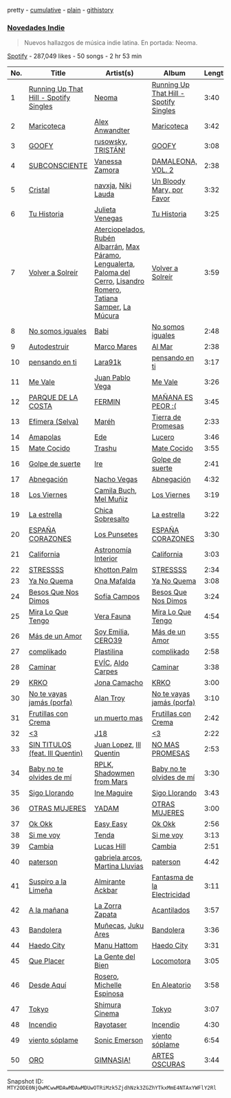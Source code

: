pretty - [cumulative](/playlists/cumulative/37i9dQZF1DXaaU1AaHpZeu.md) - [plain](/playlists/plain/37i9dQZF1DXaaU1AaHpZeu) - [githistory](https://github.githistory.xyz/mackorone/spotify-playlist-archive/blob/main/playlists/plain/37i9dQZF1DXaaU1AaHpZeu)

### [Novedades Indie](https://open.spotify.com/playlist/37i9dQZF1DXaaU1AaHpZeu)

> Nuevos hallazgos de música indie latina\. En portada: Neoma.

[Spotify](https://open.spotify.com/user/spotify) - 287,049 likes - 50 songs - 2 hr 53 min

| No. | Title | Artist(s) | Album | Length |
|---|---|---|---|---|
| 1 | [Running Up That Hill \- Spotify Singles](https://open.spotify.com/track/3mn8Noyehq8qn2aOIz4HNR) | [Neoma](https://open.spotify.com/artist/1rS9ZvNEWqnKY19g6uiqip) | [Running Up That Hill \- Spotify Singles](https://open.spotify.com/album/5yoGGNfGcVw8Eqlbg13a9v) | 3:40 |
| 2 | [Maricoteca](https://open.spotify.com/track/0QbsT7G5OJqieCARLwPZ2q) | [Alex Anwandter](https://open.spotify.com/artist/0M8uC0u1YRUGCieOKmQF02) | [Maricoteca](https://open.spotify.com/album/1iwN2HQCNED5Vm7mAbzVvu) | 3:42 |
| 3 | [GOOFY](https://open.spotify.com/track/3tHs2HVEwRtJUJnwLxFRxs) | [rusowsky](https://open.spotify.com/artist/1XEVu7gdRFfzEFqsPrancH), [TRISTÁN!](https://open.spotify.com/artist/4XWTmdheb3gjg0P3tNQwT0) | [GOOFY](https://open.spotify.com/album/10bYXGS8owyWcGjOhDYgeU) | 3:08 |
| 4 | [SUBCONSCIENTE](https://open.spotify.com/track/4gSu8Zd82MehR4h8q0DAhH) | [Vanessa Zamora](https://open.spotify.com/artist/3IZxs4ZukiitIk8vkAPAxC) | [DAMALEONA, VOL\. 2](https://open.spotify.com/album/3TTRrj2mJcy3okuQi7OVSv) | 2:38 |
| 5 | [Cristal](https://open.spotify.com/track/6l0b47wNDme1Q819NxElVO) | [navxja](https://open.spotify.com/artist/1H5AZwBOL8ETpshyqPvYQh), [Niki Lauda](https://open.spotify.com/artist/4kfc1pf5G8ghcBeywO6UI9) | [Un Bloody Mary, por Favor](https://open.spotify.com/album/6U4vaNH4OSBjkNSPVlAXLQ) | 3:32 |
| 6 | [Tu Historia](https://open.spotify.com/track/2hDMrKmF31qxmzzrpoeBG3) | [Julieta Venegas](https://open.spotify.com/artist/2QWIScpFDNxmS6ZEMIUvgm) | [Tu Historia](https://open.spotify.com/album/5e3dSyeSBjthMeTcNJ6VBF) | 3:25 |
| 7 | [Volver a Solreír](https://open.spotify.com/track/5I7kzHNyYntpnLc7RYirfy) | [Aterciopelados](https://open.spotify.com/artist/3MqjsWDLhq8SyY6N3PE8yW), [Rubén Albarrán](https://open.spotify.com/artist/7M75Am5m6J934JSviUOGz0), [Max Páramo](https://open.spotify.com/artist/3ZS74ZHaKSlTb25DQnjfr8), [Lengualerta](https://open.spotify.com/artist/451HB6ulceS82BVD3cncjW), [Paloma del Cerro](https://open.spotify.com/artist/6jCZSq4NyG2Ry0LyKHqClp), [Lisandro Romero](https://open.spotify.com/artist/5HB09hjDwO7DyY3Kv77qQX), [Tatiana Samper](https://open.spotify.com/artist/7L2pNjrjogJmOioqYvAlFX), [La Múcura](https://open.spotify.com/artist/5HU93l3p8eKzfQNMk6KwnR) | [Volver a Solreír](https://open.spotify.com/album/4ZUaqJxnULTDcgLc3VvUX2) | 3:59 |
| 8 | [No somos iguales](https://open.spotify.com/track/4JFjInnwwkQ6NDcy7mtcia) | [Babi](https://open.spotify.com/artist/5nP79s99csrvcOiXTGjVfg) | [No somos iguales](https://open.spotify.com/album/6V8z3hRHJI1UtkvGnxyoDR) | 2:48 |
| 9 | [Autodestruir](https://open.spotify.com/track/6Fu6nKbzqsXFC9OYbTwWA7) | [Marco Mares](https://open.spotify.com/artist/5Eg5ZoZgXAa1Eit48sxoKQ) | [Al Mar](https://open.spotify.com/album/7hi2n7W5zjYJuSzfsJ7HuQ) | 2:38 |
| 10 | [pensando en ti](https://open.spotify.com/track/3G6Mo5GUWdzPZdsmdU4juo) | [Lara91k](https://open.spotify.com/artist/2zPvDg6LI6NHPQVQIESjfW) | [pensando en ti](https://open.spotify.com/album/6bLJ9EbgSDl3rksxqhQfg9) | 3:17 |
| 11 | [Me Vale](https://open.spotify.com/track/1hAi0LRAeAyKAL1Cpxri8g) | [Juan Pablo Vega](https://open.spotify.com/artist/2PfyKA4qhjkxUVkerTCxz0) | [Me Vale](https://open.spotify.com/album/2ahnD2nmphCLdMKYC0sDD6) | 3:26 |
| 12 | [PARQUE DE LA COSTA](https://open.spotify.com/track/6YAn9OEzg7816kMXnXUYA4) | [FERMIN](https://open.spotify.com/artist/6ugrj0FCDIKINVrQP9sPJz) | [MAÑANA ES PEOR :\(](https://open.spotify.com/album/3QT37bIN5jVM4cZ0MgHeGd) | 3:45 |
| 13 | [Efímera \(Selva\)](https://open.spotify.com/track/14i59SD7kREavOa7yoX3co) | [Maréh](https://open.spotify.com/artist/2SIZkgqao1WVQAuliN0PN4) | [Tierra de Promesas](https://open.spotify.com/album/54m2oSz6A2crTqfv3Aw7a0) | 2:33 |
| 14 | [Amapolas](https://open.spotify.com/track/61gUdEOlaVGVCzF6ew004e) | [Ede](https://open.spotify.com/artist/1O3NvmKUV1bKyER3apqx3Q) | [Lucero](https://open.spotify.com/album/3oSrzEyGxXoZXB2t9V7hU0) | 3:46 |
| 15 | [Mate Cocido](https://open.spotify.com/track/7pzaXobuXJswLGP90nJoLd) | [Trashu](https://open.spotify.com/artist/36LxoJzKgytSD3TWMN54vY) | [Mate Cocido](https://open.spotify.com/album/0jW37dUj9crNPduuT0vlFc) | 3:55 |
| 16 | [Golpe de suerte](https://open.spotify.com/track/5O3IFQOS34bR3QOp9Xdm8u) | [Ire](https://open.spotify.com/artist/4ysRrzj3LSYDIhtty6ErKI) | [Golpe de suerte](https://open.spotify.com/album/3vqwvxVeypA574JE5CZljA) | 2:41 |
| 17 | [Abnegación](https://open.spotify.com/track/3m61NQGBV2u7rqnIrNHroF) | [Nacho Vegas](https://open.spotify.com/artist/14CMndDKSsMSvZYXFLZRfn) | [Abnegación](https://open.spotify.com/album/5ufCgLOEvx74L2yDCJl8IY) | 4:32 |
| 18 | [Los Viernes](https://open.spotify.com/track/2VtiabfPpLPA3w3c1Tp92t) | [Camila Buch](https://open.spotify.com/artist/0FthFdbx8Sjiz5niqeLygV), [Mel Muñiz](https://open.spotify.com/artist/05NEGCiyDYaJtcPiagl46Y) | [Los Viernes](https://open.spotify.com/album/4m53CrqQEMLqam0yoBOxDN) | 3:19 |
| 19 | [La estrella](https://open.spotify.com/track/3uZTrCrJWANxoeNkxqyvyE) | [Chica Sobresalto](https://open.spotify.com/artist/4tRIJ4uToKp0kihbqnZJML) | [La estrella](https://open.spotify.com/album/2cP3WlzZgnrhZdGTnaPnTL) | 3:22 |
| 20 | [ESPAÑA CORAZONES](https://open.spotify.com/track/7pOEe0fBHdzgV814RkKB9C) | [Los Punsetes](https://open.spotify.com/artist/1jr0mAgIhKtTeKTZwk0HjF) | [ESPAÑA CORAZONES](https://open.spotify.com/album/5qETh4gBmY7KyrItaziHyq) | 3:30 |
| 21 | [California](https://open.spotify.com/track/5PbpA8xmXXbau3WeeLQw0p) | [Astronomía Interior](https://open.spotify.com/artist/6PpHeERfTGHJnYErCOOdPY) | [California](https://open.spotify.com/album/1ZH9F9DEd2QQlItkwwRsja) | 3:03 |
| 22 | [STRESSSS](https://open.spotify.com/track/7KbIpca22o496sJHvD3qI4) | [Khotton Palm](https://open.spotify.com/artist/1wGUJ7RBDxwzB4SJGgdAcJ) | [STRESSSS](https://open.spotify.com/album/3qUi1K3dw0H9hfYmJj37e6) | 2:34 |
| 23 | [Ya No Quema](https://open.spotify.com/track/2X0QbvmpU3MwmgWHymNq5P) | [Ona Mafalda](https://open.spotify.com/artist/6HomUrLEVWcZjlXQTEjMyb) | [Ya No Quema](https://open.spotify.com/album/6IdVved3DmJEH6sd7vDuX0) | 3:08 |
| 24 | [Besos Que Nos Dimos](https://open.spotify.com/track/7u5ubiYPA1a1tACQrZicY7) | [Sofía Campos](https://open.spotify.com/artist/2CDQX14Dm9L7YAyJKfLOe5) | [Besos Que Nos Dimos](https://open.spotify.com/album/0gOurSKwd8MBVE7DANvFKX) | 3:24 |
| 25 | [Mira Lo Que Tengo](https://open.spotify.com/track/5oULgVdI2b8rOhSk7Etkix) | [Vera Fauna](https://open.spotify.com/artist/6A1ptzbr3ljSMF01esP6G4) | [Mira Lo Que Tengo](https://open.spotify.com/album/1rU8IsC2fS3OfuwjD2kFAg) | 4:54 |
| 26 | [Más de un Amor](https://open.spotify.com/track/2znH6Nstwv6wK6c3smOMn9) | [Soy Emilia](https://open.spotify.com/artist/09MCzRiOuz48BY0imXgFFM), [CERO39](https://open.spotify.com/artist/1B6UFfDLZPbLl1rpOmHmi0) | [Más de un Amor](https://open.spotify.com/album/4BC7sC7BDswTGbCwptMF0A) | 3:55 |
| 27 | [complikado](https://open.spotify.com/track/1VB6OgXXixIet11kOQfc3P) | [Plastilina](https://open.spotify.com/artist/0NAzHtE2ceqgTPJZfrhzG9) | [complikado](https://open.spotify.com/album/1EjaJUWUoi90MSNuwteZEp) | 2:58 |
| 28 | [Caminar](https://open.spotify.com/track/0BbFNVF6ddiQIqz2lYoodu) | [EVÍC](https://open.spotify.com/artist/4VrtzTmhlJ4NxpNLGEOYsz), [Aldo Carpes](https://open.spotify.com/artist/6KOP9WgxzpC7hW1sEHgjdJ) | [Caminar](https://open.spotify.com/album/399jFnF7cfqwe5wYzEE8eI) | 3:38 |
| 29 | [KRKO](https://open.spotify.com/track/1CzE8ZUVWxqa8M44MrbZDe) | [Jona Camacho](https://open.spotify.com/artist/0t64OqoqDgnfJee9Z6IBOP) | [KRKO](https://open.spotify.com/album/4GVyq9P5i9VSK4RD5I9MLe) | 3:00 |
| 30 | [No te vayas jamás \(porfa\)](https://open.spotify.com/track/2scnu3hTIxjksgQWACUmCs) | [Alan Troy](https://open.spotify.com/artist/2AAtJ9SZMYanKsVF87wxGU) | [No te vayas jamás \(porfa\)](https://open.spotify.com/album/0nnc7ZbWcmOQ5tITfLtF8l) | 3:10 |
| 31 | [Frutillas con Crema](https://open.spotify.com/track/5DTDzZkWhNVBs30SR2C4dX) | [un muerto mas](https://open.spotify.com/artist/31BzLsWVOEfGQTDIe6atC0) | [Frutillas con Crema](https://open.spotify.com/album/01kd8mR6HRA6AxvvyXQ8i1) | 2:42 |
| 32 | [<3](https://open.spotify.com/track/5AKY8cSf2oXagvtUvQ2rmW) | [J18](https://open.spotify.com/artist/0DAA1By7FZlx94U5BO4d6Q) | [<3](https://open.spotify.com/album/30RTxbqOr716C3Id30XXi6) | 2:22 |
| 33 | [SIN TITULOS \(feat\. Ill Quentin\)](https://open.spotify.com/track/3482mjPy9pVBrZYLdepECc) | [Juan Lopez](https://open.spotify.com/artist/2qNWn8KXd9mEEEGIxlDiuT), [Ill Quentin](https://open.spotify.com/artist/26TC05Yq727xEWV77nRinH) | [NO MAS PROMESAS](https://open.spotify.com/album/3I5Io6jrsxPFYAQAghhoFw) | 2:53 |
| 34 | [Baby no te olvides de mí](https://open.spotify.com/track/7sVvd01br3sUgkR6hQzLLY) | [RPLK](https://open.spotify.com/artist/1tuzO0TeRF6KAKsSbHD46g), [Shadowmen from Mars](https://open.spotify.com/artist/5uWkLfO57GNqu80NtQji0x) | [Baby no te olvides de mí](https://open.spotify.com/album/7IvLXB5m3XQJBTfbRk3dUf) | 3:30 |
| 35 | [Sigo Llorando](https://open.spotify.com/track/1Ptw4qmBwDENGx2qrfUIBc) | [Ine Maguire](https://open.spotify.com/artist/4qAPGbDVkkSdOGo2OEKFqz) | [Sigo Llorando](https://open.spotify.com/album/3V1VAfG6FC5nppug6OZHnm) | 3:43 |
| 36 | [OTRAS MUJERES](https://open.spotify.com/track/3TPyzaMVYGZq6PV1J4kXBV) | [YADAM](https://open.spotify.com/artist/6JTZ3lKjLYsw1h5jDkwDhf) | [OTRAS MUJERES](https://open.spotify.com/album/7kjsiTEu2hzDx0ioEPhWkF) | 3:00 |
| 37 | [Ok Okk](https://open.spotify.com/track/20L3aH0E4VCW3bBW7jAUD3) | [Easy Easy](https://open.spotify.com/artist/7amHpnebrA0ws6pCuN4Xdu) | [Ok Okk](https://open.spotify.com/album/69gsezvh8nQyNs5t5WE4j3) | 2:56 |
| 38 | [Si me voy](https://open.spotify.com/track/2EpVyRKmgrXxHczFdIdIY4) | [Tenda](https://open.spotify.com/artist/6q67yxb78jnAUnVXrbZBHS) | [Si me voy](https://open.spotify.com/album/1JwbJm2HGX3C2aFcNo9qjM) | 3:13 |
| 39 | [Cambia](https://open.spotify.com/track/4QbLk2CbSZaBOMR8XiW8xi) | [Lucas Hill](https://open.spotify.com/artist/0grWhu56S2tVSOeSzQiSTM) | [Cambia](https://open.spotify.com/album/0ygjrHkAuwUx9A9ZqzwBX5) | 2:51 |
| 40 | [paterson](https://open.spotify.com/track/3DUKYkLS0M2kM6m7tzjipR) | [gabriela arcos](https://open.spotify.com/artist/3SdRPRuSNLp9lj06iZuQlx), [Martina Lluvias](https://open.spotify.com/artist/5x24CqyDaYbM6OUjxLYkUo) | [paterson](https://open.spotify.com/album/5URw6mtoVChP5GD5la6RbF) | 4:42 |
| 41 | [Suspiro a la Limeña](https://open.spotify.com/track/0GKZk71FNltR6gN29senUG) | [Almirante Ackbar](https://open.spotify.com/artist/2zDkWvzvjkJttnydwEzY7U) | [Fantasma de la Electricidad](https://open.spotify.com/album/4jhGtMOrZfDiwHEzjAGk2c) | 3:11 |
| 42 | [A la mañana](https://open.spotify.com/track/14BENOkfCCj6C2M3erclfQ) | [La Zorra Zapata](https://open.spotify.com/artist/3BuxRmHMbdWFDtwTQ2lwe5) | [Acantilados](https://open.spotify.com/album/6A32TXaSj9vR5lxEUZeJfV) | 3:57 |
| 43 | [Bandolera](https://open.spotify.com/track/5hSqhP5M5juS4RQmm3BNv1) | [Muñecas](https://open.spotify.com/artist/0907nps0W3zhaeP01nR2a8), [Juku Ares](https://open.spotify.com/artist/02WiMWJUw1eRS0d2tEJauw) | [Bandolera](https://open.spotify.com/album/4icYWXI5xkTJV2s2Sen3KV) | 3:36 |
| 44 | [Haedo City](https://open.spotify.com/track/21z73WvrIa20u7ixsdKnSg) | [Manu Hattom](https://open.spotify.com/artist/0bktV4M0SvAzGH7auzlGpY) | [Haedo City](https://open.spotify.com/album/6P8sgIMm7lSK9t7QfUAK9v) | 3:31 |
| 45 | [Que Placer](https://open.spotify.com/track/2SS9GnNMqb1ciYOSWLXNAL) | [La Gente del Bien](https://open.spotify.com/artist/0M7YLSxwvd6kNKHbH8eQUw) | [Locomotora](https://open.spotify.com/album/5EGcEvMUKQS4cnJFhlYvvf) | 3:05 |
| 46 | [Desde Aquí](https://open.spotify.com/track/0Q0MpRCYvdJeC197Pe34GV) | [Rosero](https://open.spotify.com/artist/5YhzMroM1y0BHeHqXGMIQu), [Michelle Espinosa](https://open.spotify.com/artist/2dQ3Ury51FHqdpSWIKKar4) | [En Aleatorio](https://open.spotify.com/album/5l7EBj9nmB7Y5dWcvXWncP) | 3:58 |
| 47 | [Tokyo](https://open.spotify.com/track/76wpubtT6iAwo77cTIIcol) | [Shimura Cinema](https://open.spotify.com/artist/7z354pYj5tj4i4k702WZMV) | [Tokyo](https://open.spotify.com/album/4rZ4lsKcGOPl5UTmw8PBJu) | 3:07 |
| 48 | [Incendio](https://open.spotify.com/track/5ioHMlRdkZ8tEsTQYxAN7E) | [Rayotaser](https://open.spotify.com/artist/3RsgNEOhNLBPaFb2kJ3jmL) | [Incendio](https://open.spotify.com/album/1y28e6RwIQuHqQ1kDJPsTU) | 4:30 |
| 49 | [viento sóplame](https://open.spotify.com/track/72VSlKfgSM14Od2Z6y1nPM) | [Sonic Emerson](https://open.spotify.com/artist/56NvLMYpWkket0d75Ue5S8) | [viento sóplame](https://open.spotify.com/album/1DvUDhIzmbl3Gdr0XykVmW) | 6:54 |
| 50 | [ORO](https://open.spotify.com/track/6sDlX3HmUrle6P1Zdw51zm) | [GIMNASIA!](https://open.spotify.com/artist/30UCox4SHkMQrXw4712X4J) | [ARTES OSCURAS](https://open.spotify.com/album/3U5B2LGCe0as0fvOxeGQQn) | 3:44 |

Snapshot ID: `MTY2ODE0NjQwMCwwMDAwMDAwMDUwOTRiMzk5ZjdhNzk3ZGZhYTkxMmE4NTAxYWFlY2Rl`
